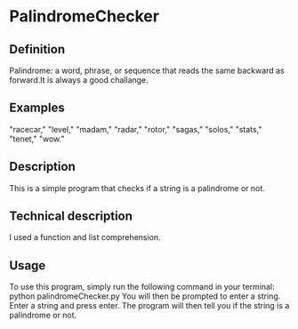 # PalindromeChecker
## Definition
Palindrome: a word, phrase, or sequence that reads the same backward as forward.It is always a good challange.
## Examples
 "racecar," "level," "madam," "radar," "rotor," "sagas," "solos," "stats," "tenet," "wow."
## Description
This is a simple program that checks if a string is a palindrome or not.
## Technical description
I used a function and list comprehension.
## Usage
To use this program, simply run the following command in your terminal:
python palindromeChecker.py
You will then be prompted to enter a string. Enter a string and press enter. The program will then tell you if the string is a palindrome or not.

